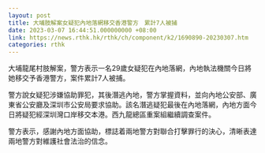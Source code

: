 ```yaml
---
layout: post
title: 大埔肢解案女疑犯內地落網移交香港警方　累計7人被捕
date: 2023-03-07 16:44:51.000000000 +08:00
link: https://news.rthk.hk/rthk/ch/component/k2/1690890-20230307.htm
categories: rthk
---
```


大埔龍尾村肢解案，警方表示一名29歲女疑犯在內地落網，內地執法機關今日將她移交予香港警方，案件累計7人被捕。

警方說女疑犯涉嫌協助罪犯，其後潛逃內地，警方掌握資料，並向內地公安部、廣東省公安廳及深圳市公安局要求協助。該名潛逃疑犯最後在內地落網，內地方面今日將疑犯經深圳灣口岸移交本港。西九龍總區重案組繼續調查案件。

警方表示，感謝內地方面協助，標誌着兩地警方對聯合打擊罪行的決心，清晰表達兩地警方對維護社會法治的信念。
